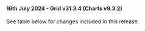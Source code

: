 #### 16th July 2024 - Grid v31.3.4 (Charts v9.3.2)

See table below for changes included in this release.
